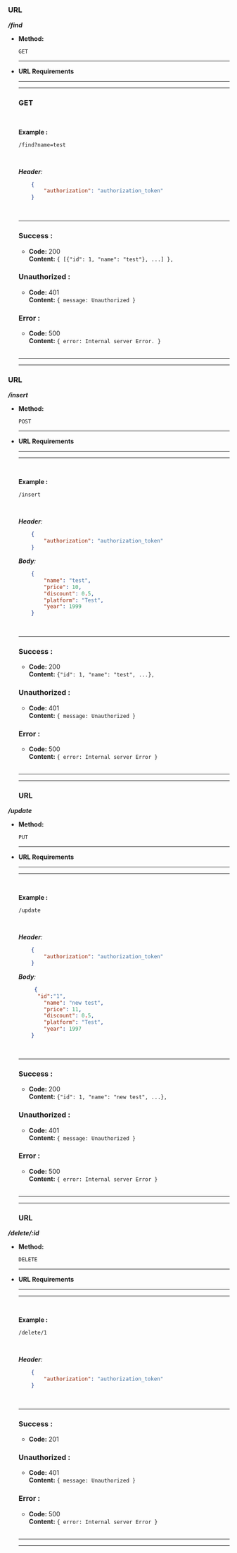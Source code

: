 ### **URL**

  **_/find_**

* **Method:**

  `GET`

    ----
  
*  **URL Requirements**

    ----
    ----

    ### **GET**
    <br />
 
    **Example :**

   `/find?name=test`


    <br />

    _**Header**:_

    ```json
        {
            "authorization": "authorization_token"
        }
    ```

    <br />

    ----

    ### **Success :**

    * **Code:** 200 <br />
      **Content:** `{ [{"id": 1, "name": "test"}, ...] },`

    ### **Unauthorized :**

    * **Code:** 401 <br />
      **Content:** `{ message: Unauthorized }`
 
    ### **Error :**

    * **Code:** 500 <br />
      **Content:** `{ error: Internal server Error. }`

    <br />

    ----
    ----

### **URL**

  **_/insert_**

* **Method:**

  `POST`

    ----
  
*  **URL Requirements**

    ----
    ----
    <br />
 
    **Example :**

   `/insert`


    <br />

    _**Header**:_

    ```json
        {
            "authorization": "authorization_token"
        }
    ```

    _**Body**:_

    ```json
        {
        	"name": "test",
        	"price": 10,
        	"discount": 0.5,
        	"platform": "Test",
        	"year": 1999
        }
    ```


    <br />

    ----

    ### **Success :**

    * **Code:** 200 <br />
      **Content:** `{"id": 1, "name": "test", ...},`

    ### **Unauthorized :**

    * **Code:** 401 <br />
      **Content:** `{ message: Unauthorized }`
 
    ### **Error :**

    * **Code:** 500 <br />
      **Content:** `{ error: Internal server Error }`

    <br />

    ----
    ----

    ### **URL**

  **_/update_**

* **Method:**

  `PUT`

    ----
  
*  **URL Requirements**

    ----
    ----
    <br />
 
    **Example :**

   `/update`


    <br />

    _**Header**:_

    ```json
        {
            "authorization": "authorization_token"
        }
    ```

    _**Body**:_

    ```json
         {
          "id":"1",
        	"name": "new test",
        	"price": 11,
        	"discount": 0.5,
        	"platform": "Test",
        	"year": 1997
        }
    ```


    <br />

    ----

    ### **Success :**

    * **Code:** 200 <br />
      **Content:** `{"id": 1, "name": "new test", ...},`

    ### **Unauthorized :**

    * **Code:** 401 <br />
      **Content:** `{ message: Unauthorized }`
 
    ### **Error :**

    * **Code:** 500 <br />
      **Content:** `{ error: Internal server Error }`

    <br />

    ----
    ----

    ### **URL**

  **_/delete/:id_**

* **Method:**

  `DELETE`

    ----
  
*  **URL Requirements**

    ----
    ----
    <br />
 
    **Example :**

   `/delete/1`


    <br />

    _**Header**:_

    ```json
        {
            "authorization": "authorization_token"
        }
    ```

    <br />

    ----

    ### **Success :**

    * **Code:** 201 <br />

    ### **Unauthorized :**

    * **Code:** 401 <br />
      **Content:** `{ message: Unauthorized }`
 
    ### **Error :**

    * **Code:** 500 <br />
      **Content:** `{ error: Internal server Error }`

    <br />

    ----
    ----